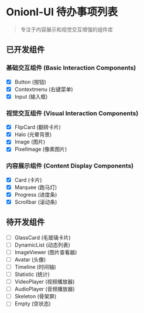 # Onionl-UI 待办事项列表

> 专注于内容展示和视觉交互增强的组件库

## 已开发组件

### 基础交互组件 (Basic Interaction Components)
- [x] Button (按钮)
- [x] Contextmenu (右键菜单)
- [x] Input (输入框)

### 视觉交互组件 (Visual Interaction Components)
- [x] FlipCard (翻转卡片)
- [x] Halo (光晕背景)
- [x] Image (图片)
- [x] PixelImage (像素图片)

### 内容展示组件 (Content Display Components)
- [x] Card (卡片)
- [x] Marquee (跑马灯)
- [x] Progress (进度条)
- [x] Scrollbar (滚动条)

## 待开发组件

- [ ] GlassCard (毛玻璃卡片)
- [ ] DynamicList (动态列表)
- [ ] ImageViewer (图片查看器)
- [ ] Avatar (头像)
- [ ] Timeline (时间轴)
- [ ] Statistic (统计)
- [ ] VideoPlayer (视频播放器)
- [ ] AudioPlayer (音频播放器)
- [ ] Skeleton (骨架屏)
- [ ] Empty (空状态)
<!-- TODO 待开发组件探讨-->
